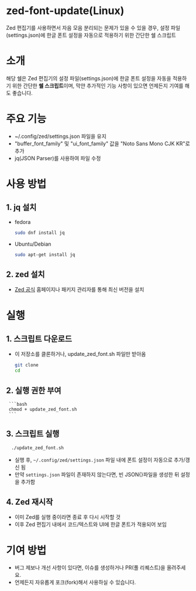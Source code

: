 # zed-font-update(Linux)
 Zed 편집기를 사용하면서 자음 모음 분리되는 문제가 있을 수 있을 경우, 
 설정 파일(settings.json)에 한글 폰트 설정을 자동으로 적용하기 위한 간단한 쉘 스크립트

# 소개
해당 쉘은 Zed 편집기의 설정 파일(settings.json)에 한글 폰트 설정을 자동을 적용하기 위한 간단한 **쉘 스크립트**이며, 막얀 추가적인 기능 사항이 있으면 언제든지 기여를 해도 좋습니다.

# 주요 기능
 * ~/.config/zed/settings.json 파일을 유지
 * "buffer_font_family" 및 "ui_font_family" 값을 "Noto Sans Mono CJK KR"로 추가
 * jq(JSON Parser)를 사용하여 파일 수정
   
# 사용 방법
## 1. jq 설치
 * fedora
   ```bash
   sudo dnf install jq
   ```
 * Ubuntu/Debian
   ```bash
   sudo apt-get install jq
   ```
## 2. zed 설치
 * [Zed 공식](https://zed.dev/) 홈페이지나 패키지 관리자를 통해 최신 버전을 설치

# 실행
## 1. 스크립트 다운로드
   * 이 저장소를 클론하거나, update_zed_font.sh 파일만 받아옴
     ```bash
     git clone
     cd 
     ```
## 2. 실행 권한 부여
     ```bash
     chmod + update_zed_font.sh 
     ```
## 3. 스크립트 실행
   ```bash
     ./update_zed_font.sh 
   ```
   * 실행 후, `~/.config/zed/settings.json` 파일 내에 폰트 설정이 자동으로 추가/갱신 됨
   * 만약 `settings.json` 파일이 존재하지 않는다면, 빈 JSON{}파일을 생성한 뒤 설정을 추가함
## 4. Zed 재시작
   * 이미 Zed를 실행 중이라면 종료 후 다시 시작할 것
   * 이후 Zed 편집기 내에서 코드/텍스트와 UI에 한글 폰트가 적용되어 보임

# 기여 방법
  * 버그 제보나 개선 사항이 있다면, 이슈를 생성하거나 PR(풀 리퀘스트)을 올려주세요.
  * 언제든지 자유롭게 포크(fork)해서 사용하실 수 있습니다.
